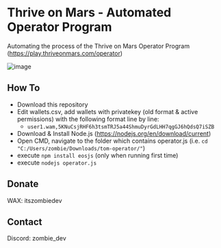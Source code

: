 # Thrive on Mars - Automated Operator Program

Automating the process of the Thrive on Mars Operator Program (https://play.thriveonmars.com/operator)

![image](https://github.com/therealzombie/tom-aop/assets/108992674/b1c43466-f376-4534-a931-86909b6c9863)


## How To
- Download this repository
- Edit wallets.csv, add wallets with privatekey (old format & active permissions) with the following format line by line:
    - `user1.wam,5KNuCsjRHF6h3tsmTRJ5a44ShmuDyrGdLHH7qgGJ6hQdsQ7iSZB`
- Download & Install Node.js (https://nodejs.org/en/download/current)
- Open CMD, navigate to the folder which contains operator.js (i.e. `cd "C:/Users/zombie/Downloads/tom-operator/"`)
- execute `npm install eosjs` (only when running first time)
- execute `nodejs operator.js`

## Donate
WAX: itszombiedev

## Contact
Discord: zombie_dev
